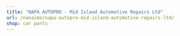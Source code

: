 ```yaml
---
title: "NAPA AUTOPRO - Mid Island Automotive Repairs Ltd"
url: /nanaimo/napa-autopro-mid-island-automotive-repairs-ltd/
shop: car parts
---
```

